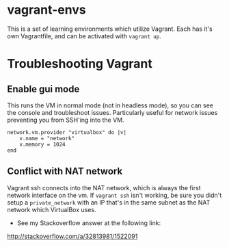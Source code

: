 # vagrant-envs #

This is a set of learning environments which utilize Vagrant.  Each has it's own Vagrantfile, and can be activated with ``vagrant up``.

# Troubleshooting Vagrant

## Enable gui mode

This runs the VM in normal mode (not in headless mode), so you can see the console and troubleshoot issues.  Particularly useful for network issues preventing you from SSH'ing into the VM.

```plain
network.vm.provider "virtualbox" do |v|
    v.name = "network"
    v.memory = 1024
end
```

## Conflict with NAT network

Vagrant ssh connects into the NAT network, which is always the first network interface on the vm.  If ``vagrant ssh`` isn't working, be sure you didn't setup a ``private_network`` with an IP that's in the same subnet as the NAT network which VirtualBox uses.

* See my Stackoverflow answer at the following link:

http://stackoverflow.com/a/32813981/1522091

